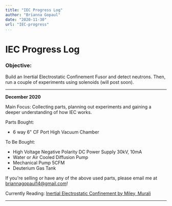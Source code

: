 ```yaml
---
title: "IEC Progress Log"
author: "Brianna Gopaul"
date: "2020-11-30"
url: "IEC-progress"
...
```


# IEC Progress Log  

### Objective:
Build an Inertial Electrostatic Confinement Fusor and detect neutrons. Then, run a couple of experiments using solenoids (will post soon). 

- - - 

**December 2020**

Main Focus: Collecting parts, planning out experiments and gaining a deeper understanding of how IEC works. 

Parts Bought:

- 6 way 6" CF Port High Vacuum Chamber

To Be Bought:

- High Voltage Negative Polarity DC Power Supply 30kV, 10mA
- Water or Air Cooled Diffusion Pump 
- Mechanical Pump 5CFM
- Deuterium Gas Tank 

If you're selling or have any of the above used parts, please email me at briannagopaul14@gmail.com!

Currently Reading: [Inertial Electrostatic Confinement by Miley, Murali](https://www.springer.com/gp/book/9781461493372)

- - -

